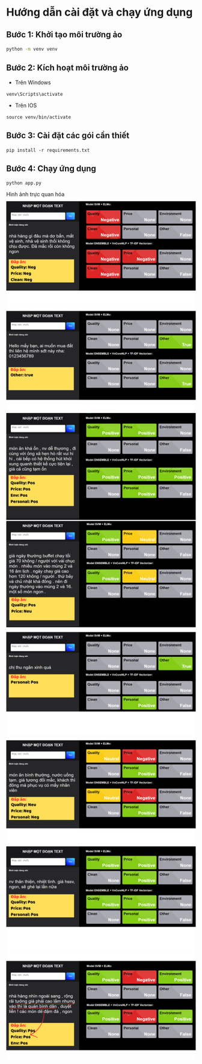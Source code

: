 # Hướng dẫn cài đặt và chạy ứng dụng

## Bước 1: Khởi tạo môi trường ảo
```bash
python -m venv venv
```

## Bước 2: Kích hoạt môi trường ảo

- Trên Windows
```
venv\Scripts\activate

```

- Trên IOS
```
source venv/bin/activate

```

## Bước 3: Cài đặt các gói cần thiết

```
pip install -r requirements.txt

```

## Bước 4:  Chạy ứng dụng
```
python app.py
```

Hình ảnh trực quan hóa
![alt text](img/1.png) ![alt text](img/2.png) ![alt text](img/3.png) ![alt text](img/4.png) ![alt text](img/6.png) ![alt text](img/5.png) ![alt text](img/7.png) ![alt text](img/8.png)